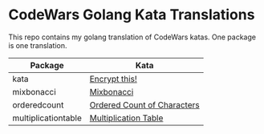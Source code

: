 # CodeWars Golang Kata Translations

This repo contains my golang translation of CodeWars katas. One package is one translation.

| Package              | Kata                                                                                  |
|----------------------|---------------------------------------------------------------------------------------|
| kata                 | [Encrypt this!](https://www.codewars.com/kata/5848565e273af816fb000449)               |
| mixbonacci           | [Mixbonacci](https://www.codewars.com/kata/5811aef3acdf4dab5e000251)                  |
| orderedcount         | [Ordered Count of Characters](https://www.codewars.com/kata/57a6633153ba33189e000074) |
| multiplicationtable  | [Multiplication Table](https://www.codewars.com/kata/534d2f5b5371ecf8d2000a08)        |
